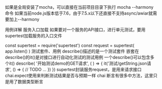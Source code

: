 如果是全局安装了mocha，可以直接在当前项目目录下执行 mocha --harmony 命令
如果当前node.js版本低于7.6，由于7.5.x以下还直接不支持async/awiar就需要加上--harmony

用例详解
服务入口加载
如果要对一个服务的API接口，进行单元测试，要用supertest加载服务的入口文件

const supertest = require('supertest')
const request = supertest( app.listen() )
测试套件、用例
describe()描述的是一个测试套件
嵌套在describe()的it()是对接口进行自动化测试的测试用例
一个describe()可以包含多个it()
describe( '开始测试demo的GET请求', ( ) => {
  it('测试/getString.json请求', () => {
      // TODO ...
  })
})
supertest封装服务request，是用来请求接口
chai.expect使用来判断测试结果是否与预期一样
chai 断言有很多中方法，这里只是用了数据类型断言